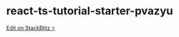 # react-ts-tutorial-starter-pvazyu

[Edit on StackBlitz ⚡️](https://stackblitz.com/edit/react-ts-tutorial-starter-pvazyu)